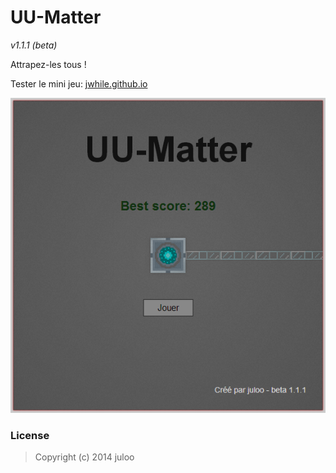 # UU-Matter

_v1.1.1 (beta)_

Attrapez-les tous !

Tester le mini jeu: [jwhile.github.io](http://jwhile.github.io/#UU-Matter)

![UU-Matter capture](capture.png)

### License

> Copyright (c) 2014 juloo

